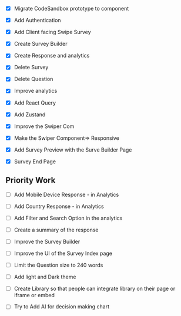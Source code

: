 - [X] Migrate CodeSandbox prototype to component
- [X] Add Authentication
- [X] Add Client facing Swipe Survey
- [X] Create Survey Builder
- [X] Create Response and analytics

- [X] Delete Survey
- [X] Delete Question
- [X] Improve analytics

- [X] Add React Query
- [X] Add Zustand    
- [X] Improve the Swiper Com
- [X] Make the Swiper Component=> Responsive
- [X] Add Survey Preview with the Surve Builder Page
- [X] Survey End Page




## Priority Work 

- [ ] Add Mobile Device Response - in Analytics
- [ ] Add Country Response - in Analytics
- [ ] Add Filter and Search Option in the analytics
- [ ] Create a summary of the response 
- [ ] Improve the Survey Builder
- [ ] Improve the UI of the Survey Index page
- [ ] Limit the Question size to 240 words


- [ ] Add light and Dark theme 

- [ ] Create Library so that people can integrate library on their page or iframe or embed
- [ ] Try to Add AI for decision making chart

